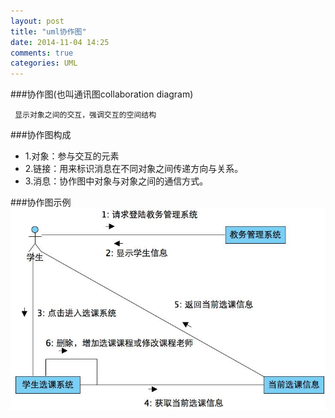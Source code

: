 ```yaml
---
layout: post
title: "uml协作图"
date: 2014-11-04 14:25
comments: true
categories: UML
---
```


###协作图(也叫通讯图collaboration diagram)
 
     显示对象之间的交互，强调交互的空间结构
     
  <!--more-->
###协作图构成
* 1.对象：参与交互的元素
* 2.链接：用来标识消息在不同对象之间传递方向与关系。
* 3.消息：协作图中对象与对象之间的通信方式。     

###协作图示例
![image](/images/post/2014-11-04-uml-xie-zuo-tu/collaboration_diagram.jpg)
